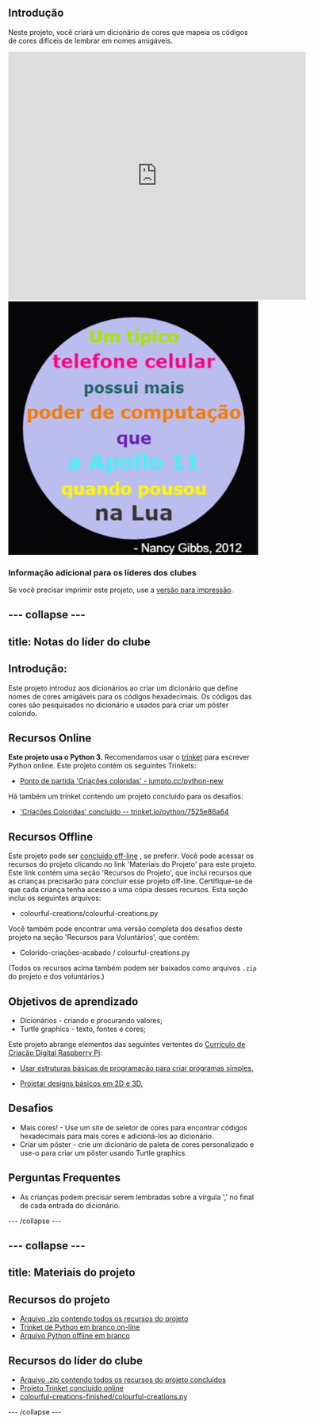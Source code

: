## Introdução

Neste projeto, você criará um dicionário de cores que mapeia os códigos de cores difíceis de lembrar em nomes amigáveis.

<div class="trinket">
  <iframe src="https://trinket.io/embed/python/7525e86a64?outputOnly=true&start=result" width="600" height="500" frameborder="0" marginwidth="0" marginheight="0" allowfullscreen>
  </iframe>
  <img src="images/colourful-finished.png">
</div>

### Informação adicional para os líderes dos clubes

Se você precisar imprimir este projeto, use a [versão para impressão](https://projects.raspberrypi.org/pt-BR/projects/colourful-creations/print).

--- collapse ---
---
title: Notas do líder do clube
---

## Introdução:

Este projeto introduz aos dicionários ao criar um dicionário que define nomes de cores amigáveis para os códigos hexadecimais. Os códigos das cores são pesquisados ​​no dicionário e usados ​​para criar um pôster colorido.

## Recursos Online

**Este projeto usa o Python 3.** Recomendamos usar o [trinket](https://trinket.io/) para escrever Python online. Este projeto contém os seguintes Trinkets:

* [Ponto de partida 'Criações coloridas' - jumpto.cc/python-new](http://jumpto.cc/python-new)

Há também um trinket contendo um projeto concluído para os desafios:

* ['Criações Coloridas' concluído -- trinket.io/python/7525e86a64](https://trinket.io/python/41a99e668b)

## Recursos Offline

Este projeto pode ser [concluído off-line](https://www.codeclubprojects.org/en-GB/resources/python-working-offline/) , se preferir. Você pode acessar os recursos do projeto clicando no link 'Materiais do Projeto' para este projeto. Este link contém uma seção 'Recursos do Projeto', que inclui recursos que as crianças precisarão para concluir esse projeto off-line. Certifique-se de que cada criança tenha acesso a uma cópia desses recursos. Esta seção inclui os seguintes arquivos:

* colourful-creations/colourful-creations.py

Você também pode encontrar uma versão completa dos desafios deste projeto na seção 'Recursos para Voluntários', que contém:

* Colorido-criações-acabado / colourful-creations.py

(Todos os recursos acima também podem ser baixados como arquivos `.zip` do projeto e dos voluntários.)

## Objetivos de aprendizado

* Dicionários - criando e procurando valores;
* Turtle graphics - texto, fontes e cores;

Este projeto abrange elementos das seguintes vertentes do [Currículo de Criação Digital Raspberry Pi](http://rpf.io/curriculum):

* [Usar estruturas básicas de programação para criar programas simples.](https://www.raspberrypi.org/curriculum/programming/creator)

* [Projetar designs básicos em 2D e 3D.](https://www.raspberrypi.org/curriculum/design/creator)

## Desafios

* Mais cores! - Use um site de seletor de cores para encontrar códigos hexadecimais para mais cores e adicioná-los ao dicionário. 
* Criar um pôster - crie um dicionário de paleta de cores personalizado e use-o para criar um pôster usando Turtle graphics. 

## Perguntas Frequentes

* As crianças podem precisar serem lembradas sobre a vírgula ',' no final de cada entrada do dicionário. 

--- /collapse ---

--- collapse ---
---
title: Materiais do projeto
---

## Recursos do projeto

* [Arquivo .zip contendo todos os recursos do projeto](resources/colourful-creations-project-resources.zip)
* [Trinket de Python em branco on-line](http://jumpto.cc/python-new)
* [Arquivo Python offline em branco](resources/new-new.py)

## Recursos do líder do clube

* [Arquivo .zip contendo todos os recursos do projeto concluídos](resources/colourful-creations-volunteer-resources.zip)
* [Projeto Trinket concluído online](https://trinket.io/python/7525e86a64)
* [colourful-creations-finished/colourful-creations.py](resources/colourful-creations-finished-colourful-creations.py)

--- /collapse ---